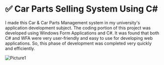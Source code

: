 # ✅ Car Parts Selling System Using C#


I made this Car & Car Parts Management system in my university's application development subject. The coding portion of this project was developed using Windows Form Applications and C#. It was found that both C# and WFA were very user-friendly and easy to use for developing web applications. So, this phase of development was completed very quickly and efficiently.




![Picture1](https://user-images.githubusercontent.com/65155421/189620029-0c4fd6e8-4880-4bf0-b258-ccb194396127.png)
